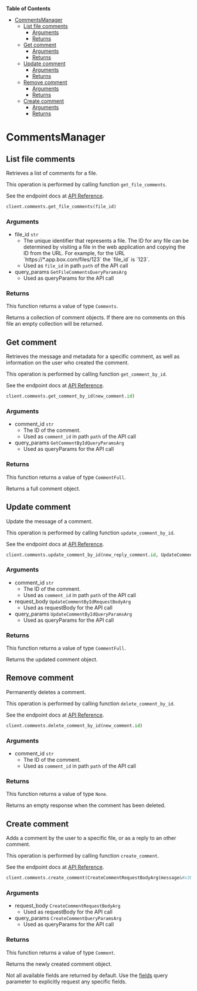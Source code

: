 <!-- START doctoc generated TOC please keep comment here to allow auto update -->
<!-- DON'T EDIT THIS SECTION, INSTEAD RE-RUN doctoc TO UPDATE -->
**Table of Contents**

- [CommentsManager](#commentsmanager)
  - [List file comments](#list-file-comments)
    - [Arguments](#arguments)
    - [Returns](#returns)
  - [Get comment](#get-comment)
    - [Arguments](#arguments-1)
    - [Returns](#returns-1)
  - [Update comment](#update-comment)
    - [Arguments](#arguments-2)
    - [Returns](#returns-2)
  - [Remove comment](#remove-comment)
    - [Arguments](#arguments-3)
    - [Returns](#returns-3)
  - [Create comment](#create-comment)
    - [Arguments](#arguments-4)
    - [Returns](#returns-4)

<!-- END doctoc generated TOC please keep comment here to allow auto update -->

# CommentsManager

## List file comments

Retrieves a list of comments for a file.

This operation is performed by calling function `get_file_comments`.

See the endpoint docs at
[API Reference](https://developer.box.com/reference/get-files-id-comments/).

<!-- sample get_files_id_comments -->
```python
client.comments.get_file_comments(file_id)
```

### Arguments

- file_id `str`
  - The unique identifier that represents a file.  The ID for any file can be determined by visiting a file in the web application and copying the ID from the URL. For example, for the URL &#x60;https://*.app.box.com/files/123&#x60; the &#x60;file_id&#x60; is &#x60;123&#x60;.
  - Used as `file_id` in path `path` of the API call
- query_params `GetFileCommentsQueryParamsArg`
  - Used as queryParams for the API call


### Returns

This function returns a value of type `Comments`.

Returns a collection of comment objects. If there are no
comments on this file an empty collection will be returned.


## Get comment

Retrieves the message and metadata for a specific comment, as well
as information on the user who created the comment.

This operation is performed by calling function `get_comment_by_id`.

See the endpoint docs at
[API Reference](https://developer.box.com/reference/get-comments-id/).

<!-- sample get_comments_id -->
```python
client.comments.get_comment_by_id(new_comment.id)
```

### Arguments

- comment_id `str`
  - The ID of the comment.
  - Used as `comment_id` in path `path` of the API call
- query_params `GetCommentByIdQueryParamsArg`
  - Used as queryParams for the API call


### Returns

This function returns a value of type `CommentFull`.

Returns a full comment object.


## Update comment

Update the message of a comment.

This operation is performed by calling function `update_comment_by_id`.

See the endpoint docs at
[API Reference](https://developer.box.com/reference/put-comments-id/).

<!-- sample put_comments_id -->
```python
client.comments.update_comment_by_id(new_reply_comment.id, UpdateCommentByIdRequestBodyArg(message&#x3D;new_message))
```

### Arguments

- comment_id `str`
  - The ID of the comment.
  - Used as `comment_id` in path `path` of the API call
- request_body `UpdateCommentByIdRequestBodyArg`
  - Used as requestBody for the API call
- query_params `UpdateCommentByIdQueryParamsArg`
  - Used as queryParams for the API call


### Returns

This function returns a value of type `CommentFull`.

Returns the updated comment object.


## Remove comment

Permanently deletes a comment.

This operation is performed by calling function `delete_comment_by_id`.

See the endpoint docs at
[API Reference](https://developer.box.com/reference/delete-comments-id/).

<!-- sample delete_comments_id -->
```python
client.comments.delete_comment_by_id(new_comment.id)
```

### Arguments

- comment_id `str`
  - The ID of the comment.
  - Used as `comment_id` in path `path` of the API call


### Returns

This function returns a value of type `None`.

Returns an empty response when the comment has been deleted.


## Create comment

Adds a comment by the user to a specific file, or
as a reply to an other comment.

This operation is performed by calling function `create_comment`.

See the endpoint docs at
[API Reference](https://developer.box.com/reference/post-comments/).

<!-- sample post_comments -->
```python
client.comments.create_comment(CreateCommentRequestBodyArg(message&#x3D;message, item&#x3D;CreateCommentRequestBodyArgItemField(id&#x3D;new_comment.id, type&#x3D;CreateCommentRequestBodyArgItemFieldTypeField.COMMENT.value)))
```

### Arguments

- request_body `CreateCommentRequestBodyArg`
  - Used as requestBody for the API call
- query_params `CreateCommentQueryParamsArg`
  - Used as queryParams for the API call


### Returns

This function returns a value of type `Comment`.

Returns the newly created comment object.

Not all available fields are returned by default. Use the
[fields](#param-fields) query parameter to explicitly request
any specific fields.



